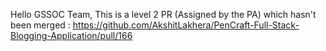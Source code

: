 Hello GSSOC Team,
This is a level 2 PR (Assigned by the PA) which hasn't been merged : https://github.com/AkshitLakhera/PenCraft-Full-Stack-Blogging-Application/pull/166
